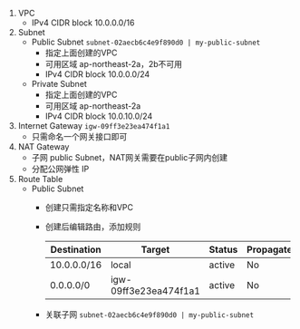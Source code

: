 
1. VPC
    - IPv4 CIDR block 10.0.0.0/16 
2. Subnet
    - Public Subnet ```subnet-02aecb6c4e9f890d0 | my-public-subnet```
      - 指定上面创建的VPC
      - 可用区域 ap-northeast-2a，2b不可用
      - IPv4 CIDR block 10.0.0.0/24
    - Private Subnet
      - 指定上面创建的VPC
      - 可用区域 ap-northeast-2a
      - IPv4 CIDR block 10.0.10.0/24
3. Internet Gateway ```igw-09ff3e23ea474f1a1```
    - 只需命名一个网关接口即可
4. NAT Gateway
    - 子网 public Subnet，NAT网关需要在public子网内创建
    - 分配公网弹性 IP
5. Route Table
    - Public Subnet
        - 创建只需指定名称和VPC
        - 创建后编辑路由，添加规则
        
            |Destination|Target|Status|Propagated|
            |-|-|-|-|
            |10.0.0.0/16	|local	|active|No	|
            |0.0.0.0/0|igw-09ff3e23ea474f1a1	|active|No|
        - 关联子网 ```subnet-02aecb6c4e9f890d0 | my-public-subnet```

